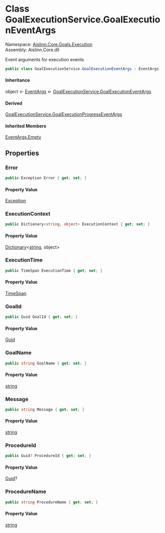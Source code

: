 # <a id="Aislinn_Core_Goals_Execution_GoalExecutionService_GoalExecutionEventArgs"></a> Class GoalExecutionService.GoalExecutionEventArgs

Namespace: [Aislinn.Core.Goals.Execution](Aislinn.Core.Goals.Execution.md)  
Assembly: Aislinn.Core.dll  

Event arguments for execution events

```csharp
public class GoalExecutionService.GoalExecutionEventArgs : EventArgs
```

#### Inheritance

object ← 
[EventArgs](https://learn.microsoft.com/dotnet/api/system.eventargs) ← 
[GoalExecutionService.GoalExecutionEventArgs](Aislinn.Core.Goals.Execution.GoalExecutionService.GoalExecutionEventArgs.md)

#### Derived

[GoalExecutionService.GoalExecutionProgressEventArgs](Aislinn.Core.Goals.Execution.GoalExecutionService.GoalExecutionProgressEventArgs.md)

#### Inherited Members

[EventArgs.Empty](https://learn.microsoft.com/dotnet/api/system.eventargs.empty)

## Properties

### <a id="Aislinn_Core_Goals_Execution_GoalExecutionService_GoalExecutionEventArgs_Error"></a> Error

```csharp
public Exception Error { get; set; }
```

#### Property Value

 [Exception](https://learn.microsoft.com/dotnet/api/system.exception)

### <a id="Aislinn_Core_Goals_Execution_GoalExecutionService_GoalExecutionEventArgs_ExecutionContext"></a> ExecutionContext

```csharp
public Dictionary<string, object> ExecutionContext { get; set; }
```

#### Property Value

 [Dictionary](https://learn.microsoft.com/dotnet/api/system.collections.generic.dictionary\-2)<[string](https://learn.microsoft.com/dotnet/api/system.string), object\>

### <a id="Aislinn_Core_Goals_Execution_GoalExecutionService_GoalExecutionEventArgs_ExecutionTime"></a> ExecutionTime

```csharp
public TimeSpan ExecutionTime { get; set; }
```

#### Property Value

 [TimeSpan](https://learn.microsoft.com/dotnet/api/system.timespan)

### <a id="Aislinn_Core_Goals_Execution_GoalExecutionService_GoalExecutionEventArgs_GoalId"></a> GoalId

```csharp
public Guid GoalId { get; set; }
```

#### Property Value

 [Guid](https://learn.microsoft.com/dotnet/api/system.guid)

### <a id="Aislinn_Core_Goals_Execution_GoalExecutionService_GoalExecutionEventArgs_GoalName"></a> GoalName

```csharp
public string GoalName { get; set; }
```

#### Property Value

 [string](https://learn.microsoft.com/dotnet/api/system.string)

### <a id="Aislinn_Core_Goals_Execution_GoalExecutionService_GoalExecutionEventArgs_Message"></a> Message

```csharp
public string Message { get; set; }
```

#### Property Value

 [string](https://learn.microsoft.com/dotnet/api/system.string)

### <a id="Aislinn_Core_Goals_Execution_GoalExecutionService_GoalExecutionEventArgs_ProcedureId"></a> ProcedureId

```csharp
public Guid? ProcedureId { get; set; }
```

#### Property Value

 [Guid](https://learn.microsoft.com/dotnet/api/system.guid)?

### <a id="Aislinn_Core_Goals_Execution_GoalExecutionService_GoalExecutionEventArgs_ProcedureName"></a> ProcedureName

```csharp
public string ProcedureName { get; set; }
```

#### Property Value

 [string](https://learn.microsoft.com/dotnet/api/system.string)

